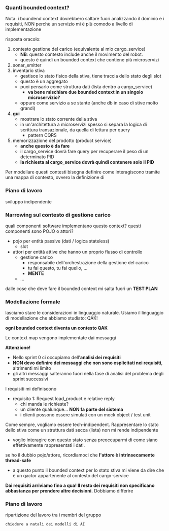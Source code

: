 ### Quanti bounded context?
Nota: i boundend context dovrebbero saltare fuori analizzando il dominio e i requisiti, NON perchè un servizio mi è più comodo a livello di implementazione 


risposta oracolo:
1. contesto gestione del carico (equivalente al mio cargo_service)
    - **NB**: questo contesto include anche il movimento del robot. 
    - questo è quindi un bounded context che contiene più microservizi 
2. sonar_emitter
3. inventario stiva
    - gestisce lo stato fisico della stiva, tiene traccia dello stato degli slot
    - questo è un aggregato 
    - puoi pensarlo come struttura dati (lista dentro a cargo_service)
        - **va bene mischiare due bounded context in un singolo microservizio?**
    - oppure come servizio a se stante (anche db in caso di stive molto grandi)
4. **gui**
    - mostrare lo stato corrente della stiva
    - in un'architettura a microservizi spesso si separa la logica di scrittura transazionale, da quella di lettura per query
        - pattern CQRS
5. memorizzazione del prodotto (product service)
    - **anche questo è da fare**
    - il cargo_service dovrà fare query per recuperare il peso di un determinato PID
    - **la richiesta al cargo_service dovrà quindi contenere solo il PID**


Per modellare questi contesti bisogna definire come interagiscono tramite una mappa di contesto, ovvero la definizione di 



### Piano di lavoro 
sviluppo indipendente





### Narrowing sul contesto di gestione carico
quali componenti software implementano questo context? questi componenti sono POJO o attori?
- pojo per entità passive (dati / logica stateless)
    - slot
- attori per entità attive che hanno un proprio flusso di controllo
    - gestione carico
        - responsabile dell'orchestrazione della gestione del carico
        - tu fai questo, tu fai quello, ...
        - **MENTE**
    - ...

dalle cose che deve fare il bounded context mi salta fuori un **TEST PLAN**







### Modellazione formale 
lasciamo stare le considerazioni in linguaggio naturale. Usiamo il linguaggio di modellazione che abbiamo studiato: QAK!

**ogni bounded context diventa un contesto QAK**

Le context map vengono implementate dai messaggi

**Attenzione!**
- Nello sprint 0 ci occupiamo dell'**analisi dei requisiti**
- **NON devo definire dei messaggi che non sono esplicitati nei requisiti**, altrimenti mi limito
- gli altri messaggi salteranno fuori nella fase di analisi del problema degli sprint successivi

I requisiti mi definiscono
- requisito 1: Request load_product e relative reply
    - chi manda le richieste?
    - un cliente qualunque... **NON fa parte del sistema**
    - i clienti possono essere simulati con un mock object / test unit

Come sempre, vogliamo essere tech-indipendent. Rappresentare lo stato dello stiva come un struttura dati secca (lista) non mi rende indipendente
- voglio interagire con questo stato senza preoccuparmi di come siano effettivamente rappresentati i dati. 

se ho il dubbio pojo/attore, ricordiamoci che **l'attore è intrinsecamente thread-safe**
- a questo punto il bounded context per lo stato stiva mi viene da dire che è un qactor appartenente al contesto del cargo-service





**Dai requisiti arriviamo fino a qua! Il resto dei requisiti non specificano abbastanza per prendere altre decisioni.** Dobbiamo differire









### Piano di lavoro
ripartizione del lavoro tra i membri del gruppo




```chiedere a natali dei modelli di AI``` 